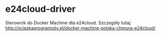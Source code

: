 # e24cloud-driver
Sterownik do Docker Machine dla e24cloud.
Szczegóły tutaj:
http://sciezkaprogramisty.pl/docker-machine-polska-chmura-e24cloud/
